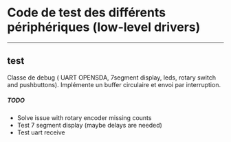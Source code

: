 # Code de test des différents périphériques (low-level drivers) 
---
## test
Classe de debug ( UART OPENSDA, 7segment display, leds, rotary switch and pushbuttons).
Implémente un buffer circulaire et envoi par interruption.
##### TODO

* Solve issue with rotary encoder missing counts
* Test 7 segment display (maybe delays are needed)
* Test uart receive

